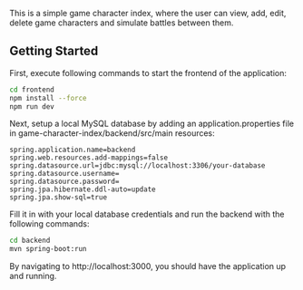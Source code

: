 This is a simple game character index, where the user can view, add, edit, delete game characters and simulate battles between them.

## Getting Started

First, execute following commands to start the frontend of the application:

```bash
cd frontend
npm install --force
npm run dev
```

Next, setup a local MySQL database by adding an application.properties file in game-character-index/backend/src/main resources:

```
spring.application.name=backend
spring.web.resources.add-mappings=false
spring.datasource.url=jdbc:mysql://localhost:3306/your-database
spring.datasource.username=
spring.datasource.password=
spring.jpa.hibernate.ddl-auto=update
spring.jpa.show-sql=true
```

Fill it in with your local database credentials and run the backend with the following commands:

```bash
cd backend
mvn spring-boot:run
```

By navigating to http://localhost:3000, you should have the application up and running.